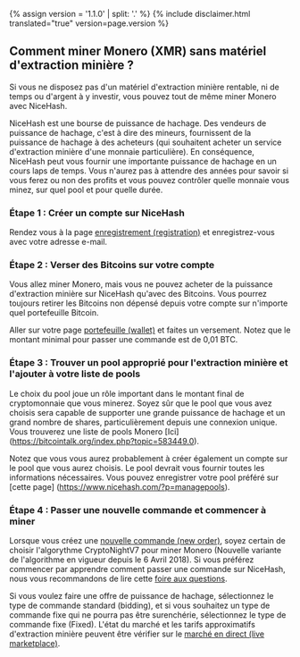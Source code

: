 {% assign version = '1.1.0' | split: '.' %}
{% include disclaimer.html translated="true" version=page.version %}
## Comment miner Monero (XMR) sans matériel d'extraction minière ?

Si vous ne disposez pas d'un matériel d'extraction minière rentable, ni de temps ou
d'argent à y investir, vous pouvez tout de même miner Monero avec NiceHash.

NiceHash est une bourse de puissance de hachage. Des vendeurs de puissance de
hachage, c'est à dire des mineurs, fournissent de la puissance de hachage à
des acheteurs (qui souhaitent acheter un service d'extraction minière d'une monnaie
particulière). En conséquence, NiceHash peut vous fournir une importante
puissance de hachage en un cours laps de temps. Vous n'aurez pas à attendre
des années pour savoir si vous ferez ou non des profits et vous pouvez contrôler
quelle monnaie vous minez, sur quel pool et pour quelle durée.

### **Étape 1 :** Créer un compte sur NiceHash

Rendez vous à la page [enregistrement (registration)](https://www.nicehash.com/?p=register)
et enregistrez-vous avec votre adresse e-mail.

### **Étape 2 :** Verser des Bitcoins sur votre compte

Vous allez miner Monero, mais vous ne pouvez acheter de la puissance d'extraction minière
sur NiceHash qu'avec des Bitcoins. Vous pourrez toujours retirer les Bitcoins
non dépensé depuis votre compte sur n'importe quel portefeuille Bitcoin.

Aller sur votre page [portefeuille (wallet)](https://www.nicehash.com/?p=wallet) et
faites un versement. Notez que le montant minimal pour passer une commande est
de 0,01 BTC.

### **Étape 3 :** Trouver un pool approprié pour l'extraction minière et l'ajouter à votre liste de pools

Le choix du pool joue un rôle important dans le montant final de cryptomonnaie
que vous minerez. Soyez sûr que le pool que vous avez choisis sera capable de
supporter une grande puissance de hachage et un grand nombre de shares,
particulièrement depuis une connexion unique. Vous trouverez une liste de pools
Monero [Ici] (https://bitcointalk.org/index.php?topic=583449.0).

Notez que vous vous aurez probablement à créer également un compte sur le pool que
vous aurez choisis. Le pool devrait vous fournir toutes les informations nécessaires.
Vous pouvez enregistrer votre pool préféré sur [cette page]
(https://www.nicehash.com/?p=managepools).

### **Étape 4 :** Passer une nouvelle commande et commencer à miner

Lorsque vous créez une [nouvelle commande (new order)](https://www.nicehash.com/?p=orders&new),
soyez certain de choisir l'algorythme CryptoNightV7 pour miner Monero (Nouvelle variante
de l'algorithme en vigueur depuis le 6 Avril 2018). Si vous préférez
commencer par apprendre comment passer une commande sur NiceHash, nous vous
recommandons de lire cette [foire aux questions](https://www.nicehash.com/?p=faq#faqb0).

Si vous voulez faire une offre de puissance de hachage, sélectionnez le type de
commande standard (bidding), et si vous souhaitez un type de commande fixe qui ne
pourra pas être surenchérie, sélectionnez le type de commande fixe (Fixed). L'état
du marché et les tarifs approximatifs d'extraction minière peuvent être vérifier sur le
[marché en direct (live marketplace)](https://www.nicehash.com/index.jsp?p=orders). 